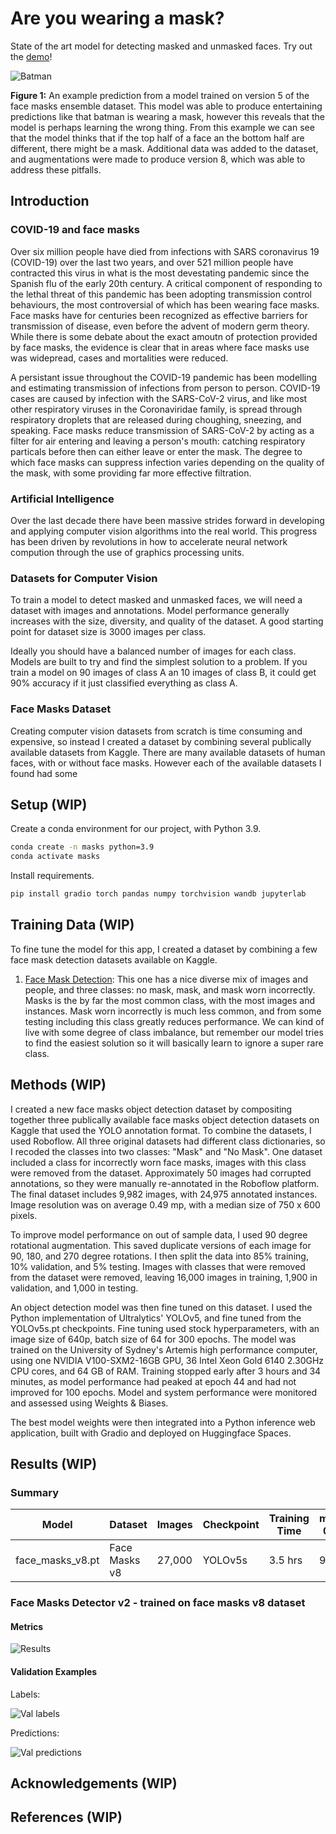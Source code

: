 # Are you wearing a mask?

State of the art model for detecting masked and unmasked faces. Try out the [demo](https://huggingface.co/spaces/hlydecker/are-you-wearing-a-mask)!


![Batman](content/batman.png)

**Figure 1:** An example prediction from a model trained on version 5 of the face masks ensemble dataset. This model was able to produce entertaining predictions like that batman is wearing a mask, however this reveals that the model is perhaps learning the wrong thing. From this example we can see that the model thinks that if the top half of a face an the bottom half are different, there might be a mask. Additional data was added to the dataset, and augmentations were made to produce version 8, which was able to address these pitfalls.

## Introduction

### COVID-19 and face masks

Over six million people have died from infections with SARS coronavirus 19 (COVID-19) over the last two years, and over 521 million people have contracted this virus in what is the most devestating pandemic since the Spanish flu of the early 20th century. A critical component of responding to the lethal threat of this pandemic has been adopting transmission control behaviours, the most controversial of which has been wearing face masks. Face masks have for centuries been recognized as effective barriers for transmission of disease, even before the advent of modern germ theory. While there is some debate about the exact amoutn of protection provided by face masks, the evidence is clear that in areas where face masks use was widepread, cases and mortalities were reduced. 

A persistant issue throughout the COVID-19 pandemic has been modelling and estimating transmission of infections from person to person. COVID-19 cases are caused by infection with the SARS-CoV-2 virus, and like most other respiratory viruses in the Coronaviridae family, is spread through respiratory droplets that are released during choughing, sneezing, and speaking. Face masks reduce transmission of SARS-CoV-2 by acting as a filter for air entering and leaving a person's mouth: catching respiratory particals before then can either leave or enter the mask. The degree to which face masks can suppress infection varies depending on the quality of the mask, with some providing far more effective filtration. 

### Artificial Intelligence

Over the last decade there have been massive strides forward in developing and applying computer vision algorithms into the real world. This progress has been driven by revolutions in how to accelerate neural network compution through the use of graphics processing units. 

### Datasets for Computer Vision

To train a model to detect masked and unmasked faces, we will need a dataset with images and annotations. Model performance generally increases with the size, diversity, and quality of the dataset. A good starting point for dataset size is 3000 images per class. 

Ideally you should have a balanced number of images for each class. Models are built to try and find the simplest solution to a problem. If you train a model on 90 images of class A an 10 images of class B, it could get 90% accuracy if it just classified everything as class A.

### Face Masks Dataset

Creating computer vision datasets from scratch is time consuming and expensive, so instead I created a dataset by combining several publically available datasets from Kaggle. There are many available datasets of human faces, with or without face masks. However each of the available datasets I found had some 

## Setup (WIP)

 Create a conda environment for our project, with Python 3.9.
 
```bash
conda create -n masks python=3.9
conda activate masks
```
Install requirements.

```bash
pip install gradio torch pandas numpy torchvision wandb jupyterlab
```

## Training Data (WIP)

To fine tune the model for this app, I created a dataset by combining a few face mask detection datasets available on Kaggle.

1. [Face Mask Detection](https://www.kaggle.com/datasets/andrewmvd/face-mask-detection): This one has a nice diverse mix of images and people, and three classes: no mask, mask, and mask worn incorrectly. Masks is the by far the most common class, with the most images and instances. Mask worn incorrectly is much less common, and from some testing including this class greatly reduces performance. We can kind of live with some degree of class imbalance, but remember our model tries to find the easiest solution so it will basically learn to ignore a super rare class.


## Methods (WIP)

I created a new face masks object detection dataset by compositing together three publically available face masks object detection datasets on Kaggle that used the YOLO annotation format. To combine the datasets, I used Roboflow. All three original datasets had different class dictionaries, so I recoded the classes into two classes: "Mask" and "No Mask". One dataset included a class for incorrectly worn face masks, images with this class were removed from the dataset. Approximately 50 images had corrupted annotations, so they were manually re-annotated in the Roboflow platform. The final dataset includes 9,982 images, with 24,975 annotated instances. Image resolution was on average 0.49 mp, with a median size of 750 x 600 pixels.

To improve model performance on out of sample data, I used 90 degree rotational augmentation. This saved duplicate versions of each image for 90, 180, and 270  degree rotations. I then split the data into 85% training, 10% validation, and 5% testing. Images with classes that were removed from the dataset were removed, leaving 16,000 images in training, 1,900 in validation, and 1,000 in testing.

An object detection model was then fine tuned on this dataset. I used the Python implementation of Ultralytics' YOLOv5, and fine tuned from the YOLOv5s.pt checkpoints. Fine tuning used stock hyperparameters, with an image size of 640p, batch size of 64 for 300 epochs. The model was trained on the University of Sydney's Artemis high performance computer, using one NVIDIA V100-SXM2-16GB GPU, 36 Intel Xeon Gold 6140 2.30GHz CPU cores, and 64 GB of RAM. Training stopped early after 3 hours and 34 minutes, as model performance had peaked at epoch 44 and had not improved for 100 epochs. Model and system performance were monitored and assessed using Weights & Biases.

The best model weights were then integrated into a Python inference web application, built with Gradio and deployed on Huggingface Spaces.

## Results (WIP)

### Summary

| Model | Dataset | Images | Checkpoint | Training Time | mAP 0.5 | mAP 0.5:0.95 | Precision | Recall |
| --- | --- | --- | --- | --- | --- | --- | --- | --- |
| face_masks_v8.pt | Face Masks v8 | 27,000 | YOLOv5s | 3.5 hrs | 94 | 53 | 93 | 89 |

### Face Masks Detector v2 - trained on face masks v8 dataset

#### Metrics

![Results](content/results.png)

#### Validation Examples

Labels:

![Val labels](content/val_batch2_labels.jpg)

Predictions:

![Val predictions](content/val_batch2_pred.jpg)


## Acknowledgements (WIP)

## References (WIP)
